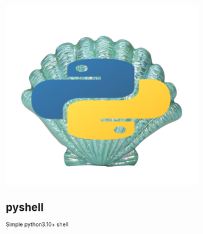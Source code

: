 ![pyshell logo](https://github.com/0xsweat/pyshell/blob/main/pyshell.png)
#     pyshell
Simple python3.10+ shell
